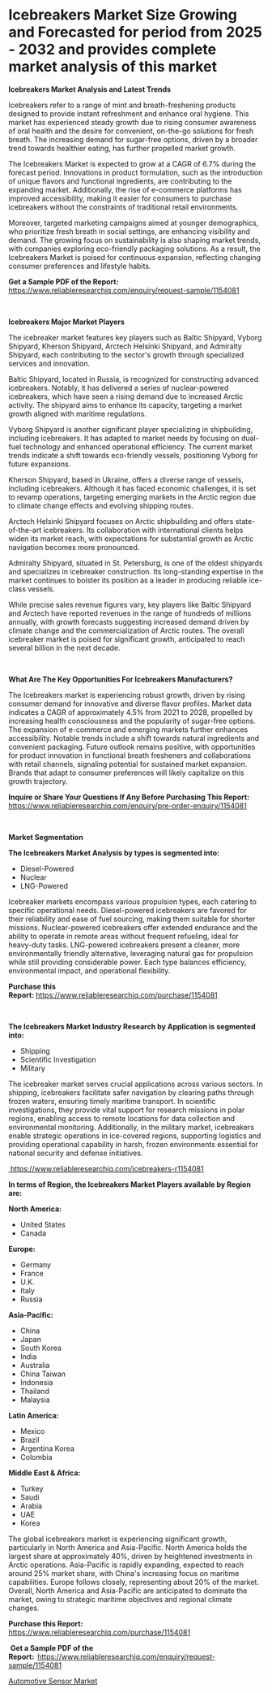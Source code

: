<p><h1>Icebreakers Market Size Growing and Forecasted for period from 2025 - 2032 and provides complete market analysis of this market</h1></p><p><strong>Icebreakers Market Analysis and Latest Trends</strong></p>
<p><p>Icebreakers refer to a range of mint and breath-freshening products designed to provide instant refreshment and enhance oral hygiene. This market has experienced steady growth due to rising consumer awareness of oral health and the desire for convenient, on-the-go solutions for fresh breath. The increasing demand for sugar-free options, driven by a broader trend towards healthier eating, has further propelled market growth.</p><p>The Icebreakers Market is expected to grow at a CAGR of 6.7% during the forecast period. Innovations in product formulation, such as the introduction of unique flavors and functional ingredients, are contributing to the expanding market. Additionally, the rise of e-commerce platforms has improved accessibility, making it easier for consumers to purchase icebreakers without the constraints of traditional retail environments.</p><p>Moreover, targeted marketing campaigns aimed at younger demographics, who prioritize fresh breath in social settings, are enhancing visibility and demand. The growing focus on sustainability is also shaping market trends, with companies exploring eco-friendly packaging solutions. As a result, the Icebreakers Market is poised for continuous expansion, reflecting changing consumer preferences and lifestyle habits.</p></p>
<p><strong>Get a Sample PDF of the Report:&nbsp;</strong> <a href="https://www.reliableresearchiq.com/enquiry/request-sample/1154081?utm_campaign=2707&utm_medium=2&utm_source=Github&utm_content=ia&utm_term=30032025&utm_id=icebreakers">https://www.reliableresearchiq.com/enquiry/request-sample/1154081</a></p>
<p>&nbsp;</p>
<p><strong>Icebreakers Major Market Players</strong></p>
<p><p>The icebreaker market features key players such as Baltic Shipyard, Vyborg Shipyard, Kherson Shipyard, Arctech Helsinki Shipyard, and Admiralty Shipyard, each contributing to the sector's growth through specialized services and innovation.</p><p>Baltic Shipyard, located in Russia, is recognized for constructing advanced icebreakers. Notably, it has delivered a series of nuclear-powered icebreakers, which have seen a rising demand due to increased Arctic activity. The shipyard aims to enhance its capacity, targeting a market growth aligned with maritime regulations.</p><p>Vyborg Shipyard is another significant player specializing in shipbuilding, including icebreakers. It has adapted to market needs by focusing on dual-fuel technology and enhanced operational efficiency. The current market trends indicate a shift towards eco-friendly vessels, positioning Vyborg for future expansions.</p><p>Kherson Shipyard, based in Ukraine, offers a diverse range of vessels, including icebreakers. Although it has faced economic challenges, it is set to revamp operations, targeting emerging markets in the Arctic region due to climate change effects and evolving shipping routes.</p><p>Arctech Helsinki Shipyard focuses on Arctic shipbuilding and offers state-of-the-art icebreakers. Its collaboration with international clients helps widen its market reach, with expectations for substantial growth as Arctic navigation becomes more pronounced.</p><p>Admiralty Shipyard, situated in St. Petersburg, is one of the oldest shipyards and specializes in icebreaker construction. Its long-standing expertise in the market continues to bolster its position as a leader in producing reliable ice-class vessels.</p><p>While precise sales revenue figures vary, key players like Baltic Shipyard and Arctech have reported revenues in the range of hundreds of millions annually, with growth forecasts suggesting increased demand driven by climate change and the commercialization of Arctic routes. The overall icebreaker market is poised for significant growth, anticipated to reach several billion in the next decade.</p></p>
<p>&nbsp;</p>
<p><strong>What Are The Key Opportunities For Icebreakers Manufacturers?</strong></p>
<p><p>The Icebreakers market is experiencing robust growth, driven by rising consumer demand for innovative and diverse flavor profiles. Market data indicates a CAGR of approximately 4.5% from 2021 to 2028, propelled by increasing health consciousness and the popularity of sugar-free options. The expansion of e-commerce and emerging markets further enhances accessibility. Notable trends include a shift towards natural ingredients and convenient packaging. Future outlook remains positive, with opportunities for product innovation in functional breath fresheners and collaborations with retail channels, signaling potential for sustained market expansion. Brands that adapt to consumer preferences will likely capitalize on this growth trajectory.</p></p>
<p><strong>Inquire or Share Your Questions If Any Before Purchasing This Report:</strong> <a href="https://www.reliableresearchiq.com/enquiry/pre-order-enquiry/1154081?utm_campaign=2707&utm_medium=2&utm_source=Github&utm_content=ia&utm_term=30032025&utm_id=icebreakers">https://www.reliableresearchiq.com/enquiry/pre-order-enquiry/1154081</a></p>
<p>&nbsp;</p>
<p><strong>Market Segmentation</strong></p>
<p><strong>The Icebreakers Market Analysis by types is segmented into:</strong></p>
<p><ul><li>Diesel-Powered</li><li>Nuclear</li><li>LNG-Powered</li></ul></p>
<p><p>Icebreaker markets encompass various propulsion types, each catering to specific operational needs. Diesel-powered icebreakers are favored for their reliability and ease of fuel sourcing, making them suitable for shorter missions. Nuclear-powered icebreakers offer extended endurance and the ability to operate in remote areas without frequent refueling, ideal for heavy-duty tasks. LNG-powered icebreakers present a cleaner, more environmentally friendly alternative, leveraging natural gas for propulsion while still providing considerable power. Each type balances efficiency, environmental impact, and operational flexibility.</p></p>
<p><strong>Purchase this Report:&nbsp;</strong><a href="https://www.reliableresearchiq.com/purchase/1154081?utm_campaign=2707&utm_medium=2&utm_source=Github&utm_content=ia&utm_term=30032025&utm_id=icebreakers">https://www.reliableresearchiq.com/purchase/1154081</a></p>
<p>&nbsp;</p>
<p><strong>The Icebreakers Market Industry Research by Application is segmented into:</strong></p>
<p><ul><li>Shipping</li><li>Scientific Investigation</li><li>Military</li></ul></p>
<p><p>The icebreaker market serves crucial applications across various sectors. In shipping, icebreakers facilitate safer navigation by clearing paths through frozen waters, ensuring timely maritime transport. In scientific investigations, they provide vital support for research missions in polar regions, enabling access to remote locations for data collection and environmental monitoring. Additionally, in the military market, icebreakers enable strategic operations in ice-covered regions, supporting logistics and providing operational capability in harsh, frozen environments essential for national security and defense initiatives.</p></p>
<p><a href="https://www.reliableresearchiq.com/icebreakers-r1154081?utm_campaign=2707&utm_medium=2&utm_source=Github&utm_content=ia&utm_term=30032025&utm_id=icebreakers">&nbsp;https://www.reliableresearchiq.com/icebreakers-r1154081</a></p>
<p><strong>In terms of Region, the Icebreakers Market Players available by Region are:</strong></p>
<p>
    <p> <strong> North America: </strong>
        <ul>
            <li>United States</li>
            <li>Canada</li>
        </ul>
        </p> 
    <p> <strong> Europe: </strong>
        <ul>
            <li>Germany</li>
            <li>France</li>
            <li>U.K.</li>
            <li>Italy</li>
            <li>Russia</li>
        </ul>
        </p> 
    <p> <strong> Asia-Pacific: </strong>
        <ul>
            <li>China</li>
            <li>Japan</li>
            <li>South Korea</li>
            <li>India</li>
            <li>Australia</li>
            <li>China Taiwan</li>
            <li>Indonesia</li>
            <li>Thailand</li>
            <li>Malaysia</li>
        </ul>
        </p> 
    <p> <strong> Latin America: </strong>
        <ul>
            <li>Mexico</li>
            <li>Brazil</li>
            <li>Argentina Korea</li>
            <li>Colombia</li>
        </ul>
        </p> 
    <p> <strong> Middle East & Africa: </strong>
        <ul>
            <li>Turkey</li>
            <li>Saudi</li>
            <li>Arabia</li>
            <li>UAE</li>
            <li>Korea</li>
        </ul>
    </p>
    </p>
<p><p>The global icebreakers market is experiencing significant growth, particularly in North America and Asia-Pacific. North America holds the largest share at approximately 40%, driven by heightened investments in Arctic operations. Asia-Pacific is rapidly expanding, expected to reach around 25% market share, with China's increasing focus on maritime capabilities. Europe follows closely, representing about 20% of the market. Overall, North America and Asia-Pacific are anticipated to dominate the market, owing to strategic maritime objectives and regional climate changes.</p></p>
<p><strong>Purchase this Report: </strong><a href="https://www.reliableresearchiq.com/purchase/1154081?utm_campaign=2707&utm_medium=2&utm_source=Github&utm_content=ia&utm_term=30032025&utm_id=icebreakers">https://www.reliableresearchiq.com/purchase/1154081</a></p>
<p>&nbsp;<strong>Get a Sample PDF of the Report:&nbsp;&nbsp;</strong><a href="https://www.reliableresearchiq.com/enquiry/request-sample/1154081?utm_campaign=2707&utm_medium=2&utm_source=Github&utm_content=ia&utm_term=30032025&utm_id=icebreakers">https://www.reliableresearchiq.com/enquiry/request-sample/1154081</a></p>
<p><strong></strong></p>
<p><p><a href="https://github.com/semiensamuel72378/Market-Research-Report-List-1/blob/main/automotive-sensor-market.md?utm_campaign=2707&utm_medium=2&utm_source=Github&utm_content=ia&utm_term=30032025&utm_id=icebreakers">Automotive Sensor Market</a></p></p>